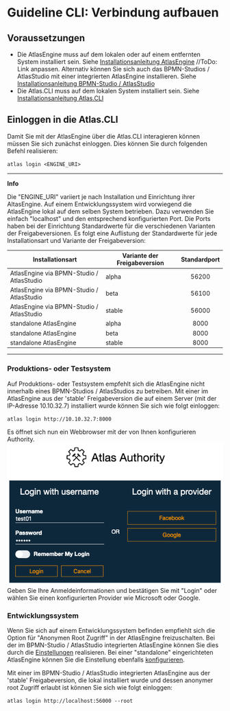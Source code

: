 # Guideline CLI: Verbindung aufbauen

## Voraussetzungen
* Die AtlasEngine muss auf dem lokalen oder auf einem entfernten System installiert sein. Siehe [Installationsanleitung AtlasEngine](./install.md) //ToDo: Link anpassen. Alternativ können Sie sich auch das BPMN-Studios / AtlasStudio mit einer integrierten AtlasEngine installieren. Siehe [Installationsanleitung BPMN-Studio / AtlasStudio](./install.md)
* Die Atlas.CLI muss auf dem lokalen System installiert sein. Siehe [Installationsanleitung Atlas.CLI](./install.md)

## Einloggen in die Atlas.CLI
Damit Sie mit der AtlasEngine über die Atlas.CLI interagieren können müssen Sie sich zunächst einloggen. Dies können Sie durch folgenden Befehl realisieren:
```shell
atlas login <ENGINE_URI>
```
---
**Info**

Die "ENGINE_URI" variiert je nach Installation und Einrichtung ihrer AltasEngine. Auf einem Entwicklungssystem wird vorwiegend die AtlasEngine lokal auf dem selben System betrieben. Dazu verwenden Sie einfach "localhost" und den entsprechend konfigurierten Port.
Die Ports haben bei der Einrichtung Standardwerte für die verschiedenen Varianten der Freigabeversionen. Es folgt eine Auflistung der Standardwerte für jede Installationsart und Variante der Freigabeversion:

| Installationsart                          | Variante der Freigabeversion | Standardport |
|-------------------------------------------|------------------------------|:------------:|
| AtlasEngine via BPMN-Studio / AtlasStudio | alpha                        |     56200    |
| AtlasEngine via BPMN-Studio / AtlasStudio | beta                         |     56100    |
| AtlasEngine via BPMN-Studio / AtlasStudio | stable                       |     56000    |
| standalone AtlasEngine                    | alpha                        |     8000     |
| standalone AtlasEngine                    | beta                         |     8000     |
| standalone AtlasEngine                    | stable                       |     8000     |

---

### Produktions- oder Testsystem
Auf Produktions- oder Testsystem empfehlt sich die AtlasEngine nicht innerhalb eines BPMN-Studios / AtlasStudios zu betreiben. Mit einer im  AtlasEngine aus der 'stable' Freigabeversion die auf einem Server (mit der IP-Adresse 10.10.32.7) installiert wurde können Sie sich wie folgt einloggen:

```shell
atlas login http://10.10.32.7:8000
```

Es öffnet sich nun ein Webbrowser mit der von Ihnen konfigurieren Authority. 
![alt text](./images/LoginWithAtlasAuthoriy.png "Einloggen mit der AtlasAuthoriy")
Geben Sie Ihre Anmeldeinformationen und bestätigen Sie mit "Login" oder wählen Sie einen konfigurierten Provider wie Microsoft oder Google.

### Entwicklungssystem
Wenn Sie sich auf einem Entwicklungssystem befinden empfiehlt sich die Option für "Anonymen Root Zugriff" in der AtlasEngine freizuschalten. Bei der im BPMN-Studio / AtlasStudio integrierten AtlasEngine können Sie dies durch die [Einstellungen](./install.md) realisieren. Bei einer "standalone" eingerichteten AtlasEngine können Sie die Einstellung ebenfalls [konfigurieren](.install.md).

Mit einer im BPMN-Studio / AtlasStudio integrierten AtlasEngine aus der 'stable' Freigabeversion, die lokal installiert wurde und dessen anonymer root Zugriff erlaubt ist können Sie sich wie folgt einloggen:

```shell
atlas login http://localhost:56000 --root
```

